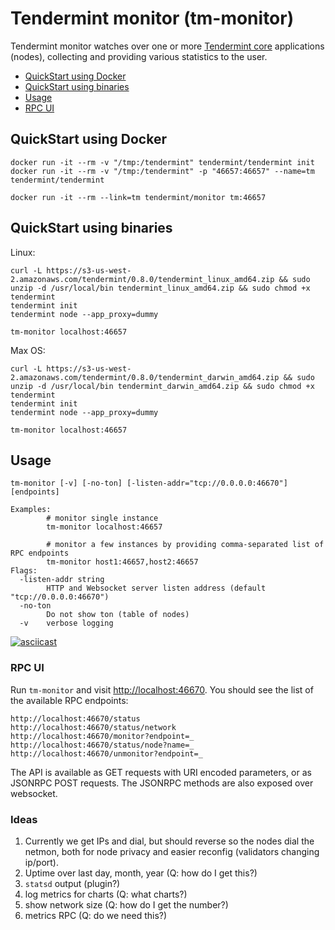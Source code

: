 # Tendermint monitor (tm-monitor)

Tendermint monitor watches over one or more [Tendermint
core](https://github.com/tendermint/tendermint) applications (nodes),
collecting and providing various statistics to the user.

* [QuickStart using Docker](#quickstart-using-docker)
* [QuickStart using binaries](#quickstart-using-binaries)
* [Usage](#usage)
* [RPC UI](#rpc-ui)

## QuickStart using Docker

```
docker run -it --rm -v "/tmp:/tendermint" tendermint/tendermint init
docker run -it --rm -v "/tmp:/tendermint" -p "46657:46657" --name=tm tendermint/tendermint

docker run -it --rm --link=tm tendermint/monitor tm:46657
```

## QuickStart using binaries

Linux:

```
curl -L https://s3-us-west-2.amazonaws.com/tendermint/0.8.0/tendermint_linux_amd64.zip && sudo unzip -d /usr/local/bin tendermint_linux_amd64.zip && sudo chmod +x tendermint
tendermint init
tendermint node --app_proxy=dummy

tm-monitor localhost:46657
```

Max OS:

```
curl -L https://s3-us-west-2.amazonaws.com/tendermint/0.8.0/tendermint_darwin_amd64.zip && sudo unzip -d /usr/local/bin tendermint_darwin_amd64.zip && sudo chmod +x tendermint
tendermint init
tendermint node --app_proxy=dummy

tm-monitor localhost:46657
```

## Usage

```
tm-monitor [-v] [-no-ton] [-listen-addr="tcp://0.0.0.0:46670"] [endpoints]

Examples:
        # monitor single instance
        tm-monitor localhost:46657

        # monitor a few instances by providing comma-separated list of RPC endpoints
        tm-monitor host1:46657,host2:46657
Flags:
  -listen-addr string
        HTTP and Websocket server listen address (default "tcp://0.0.0.0:46670")
  -no-ton
        Do not show ton (table of nodes)
  -v    verbose logging
```

[![asciicast](https://asciinema.org/a/105449.png)](https://asciinema.org/a/105449)

### RPC UI

Run `tm-monitor` and visit [http://localhost:46670](http://localhost:46670).
You should see the list of the available RPC endpoints:

```
http://localhost:46670/status
http://localhost:46670/status/network
http://localhost:46670/monitor?endpoint=_
http://localhost:46670/status/node?name=_
http://localhost:46670/unmonitor?endpoint=_
```

The API is available as GET requests with URI encoded parameters, or as JSONRPC
POST requests. The JSONRPC methods are also exposed over websocket.

### Ideas

1. Currently we get IPs and dial, but should reverse so the nodes dial the netmon, both for node privacy and easier reconfig (validators changing ip/port).
2. Uptime over last day, month, year (Q: how do I get this?)
3. `statsd` output (plugin?)
4. log metrics for charts (Q: what charts?)
5. show network size (Q: how do I get the number?)
6. metrics RPC (Q: do we need this?)
